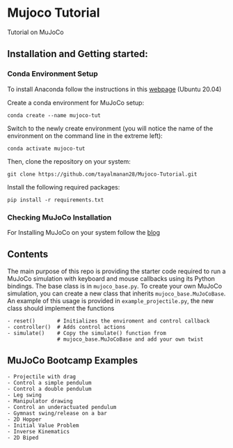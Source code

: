 # Mujoco Tutorial
Tutorial on MuJoCo

## Installation and Getting started:

### Conda Environment Setup

To install Anaconda follow the instructions in this [webpage](https://www.digitalocean.com/community/tutorials/how-to-install-the-anaconda-python-distribution-on-ubuntu-20-04-quickstart) (Ubuntu 20.04)

Create a conda environment for MuJoCo setup:  
```
conda create --name mujoco-tut  
```
Switch to the newly create environment (you will notice the name of the environment on the command line in the extreme left):  
```
conda activate mujoco-tut  
```

Then, clone the repository on your system:
```
git clone https://github.com/tayalmanan28/Mujoco-Tutorial.git
```
Install the following required packages:
```
pip install -r requirements.txt
```

### Checking MuJoCo Installation

For Installing MuJoCo on your system follow the [blog](https://tayalmanan28.github.io/my_blogs/mujoco/simulations/robotics/2022/01/21/MuJoCo.html)

## Contents

The main purpose of this repo is providing the starter code required to run a MuJoCo simulation with keyboard and mouse callbacks using its Python bindings. The base class is in `mujoco_base.py`. To create your own MuJoCo simulation, you can create a new class that inherits `mujoco_base.MuJoCoBase`. An example of this usage is provided in `example_projectile.py`, the new class should implement the functions

```[Python]
- reset()       # Initializes the enviroment and control callback
- controller()  # Adds control actions
- simulate()    # Copy the simulate() function from 
                # mujoco_base.MuJoCoBase and add your own twist
```

## MuJoCo Bootcamp Examples


```[Markdown]
- Projectile with drag
- Control a simple pendulum
- Control a double pendulum
- Leg swing
- Manipulator drawing
- Control an underactuated pendulum
- Gymnast swing/release on a bar
- 2D Hopper
- Initial Value Problem
- Inverse Kinematics
- 2D Biped
```

